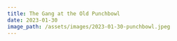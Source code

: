 ```yaml
---
title: The Gang at the Old Punchbowl
date: 2023-01-30
image_path: /assets/images/2023-01-30-punchbowl.jpeg
---
```

